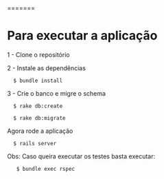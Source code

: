 =======
# Para executar a aplicação

 1 - Clone o repositório 
 
 2 - Instale as dependências  
 
      $ bundle install 
      
 3 - Crie o banco e migre o schema 
 
      $ rake db:create
      
      $ rake db:migrate

 Agora rode a aplicação
 
      $ rails server
 
 Obs: Caso queira executar os testes basta executar:
 
       $ bundle exec rspec